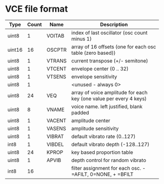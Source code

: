 # VCE file format


| Type   | Count | Name   | Description 
|--------|-------|--------|-----
| uint8  | 1     | VOITAB | index of last oscillator (osc count minus 1) 
| uint16 | 16    | OSCPTR | array of 16 offsets (one for each osc table (zero based)) 
| uint8  | 1     | VTRANS | current transpose (+/- semitone) 
| uint8  | 1     | VTCENT | envelope center (0 .. 32)
| uint8  | 1     | VTSENS | envelope sensitivity
| uint8  | 1     |        | <unused - always 0>
| uint8  | 24    | VEQ    | array of voice amplitude for each key (one value per every 4 keys)
| uint8  | 8     | VNAME  | voice name. left justified, blank padded
| uint8  | 1     | VACENT | amplitude center
| uint8  | 1     | VASENS | amplitude sensitivity
| uint8  | 1     | VIBRAT | default vibrato rate (0..127)
| int8   | 1     | VIBDEL | default vibrato depth (-128..127)
| uint8  | 24    | KPROP  | key based proportion table
| uint8  | 1     | APVIB  | depth control for random vibrato
| int8   | 16    |        | filter assignment for each osc. - =AFILT, 0=NONE, + =BFILT
